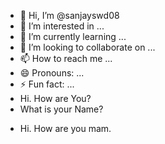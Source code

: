 - 👋 Hi, I’m @sanjayswd08
- 👀 I’m interested in ...
- 🌱 I’m currently learning ...
- 💞️ I’m looking to collaborate on ...
- 📫 How to reach me ...
- 😄 Pronouns: ...
- ⚡ Fun fact: ...
- Hi. How are You?
- What is your Name?
- <p>Hi. How are you mam.</p>

<!---
sanjayswd08/sanjayswd08 is a ✨ special ✨ repository because its `README.md` (this file) appears on your GitHub profile.
You can click the Preview link to take a look at your changes.
--->
